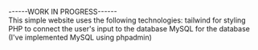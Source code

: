 ------WORK IN PROGRESS------<br>
This simple website uses the following technologies:
tailwind for styling
PHP to connect the user's input to the database
MySQL for the database (I've implemented MySQL using phpadmin)


